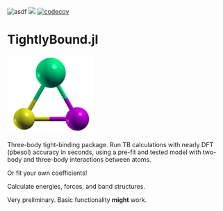![asdf](https://github.com/kfgarrity/TightlyBound.jl/workflows/CI/badge.svg)
[![](https://img.shields.io/badge/docs-dev-blue.svg)](https://kfgarrity.github.io/TightlyBound.jl/dev)
[![codecov](https://codecov.io/gh/kfgarrity/TightlyBound.jl/branch/main/graph/badge.svg?token=U8COIKIWG6)](https://codecov.io/gh/kfgarrity/TightlyBound.jl)
<!--  
[![Coverage Status](https://coveralls.io/repos/github/kfgarrity/TightlyBound.jl/badge.svg?branch=main)](https://coveralls.io/github/kfgarrity/TightlyBound.jl?branch=main)
[![Build Status](https://travis-ci.com/kfgarrity/TightlyBound.jl.svg?branch=main)](https://travis-ci.com/kfgarrity/TightlyBound.jl)
-->
# TightlyBound.jl

<img src="https://github.com/kfgarrity/TightlyBound.jl/blob/main/docs/src/assets/logo.svg" alt="logo" width="200" >


Three-body tight-binding package. Run TB calculations with nearly DFT (pbesol) accuracy in seconds, using a pre-fit and tested model with two-body and three-body interactions between atoms.

Or fit your own coefficients!

Calculate energies, forces, and band structures.

Very preliminary. Basic functionality **might** work.
